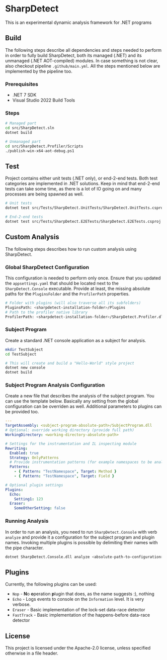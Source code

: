 # SharpDetect

This is an experimental dynamic analysis framework for .NET programs

## Build

The following steps describe all dependencies and steps needed to perform in order to fully build SharpDetect, both its managed (.NET) and its unmanaged (.NET AOT-compiled) modules. In case something is not clear, also checkout pipeline `.github/main.yml`. All the steps mentioned below are implemented by the pipeline too.

### Prerequisites

* .NET 7 SDK
* Visual Studio 2022 Build Tools

### Steps

```bash
# Managed part
cd src/SharpDetect.sln
dotnet build

# Unmanaged part
cd src/SharpDetect.Profiler/Scripts
./publish-win-x64-aot-debug.ps1
```

## Test

Project contains either unit tests (.NET only), or end-2-end tests. Both test categories are implemented in .NET solutions. Keep in mind that end-2-end tests can take some time, as there is a lot of IO going on and many processes are being spawned as well.

```bash
# Unit tests
dotnet test src/Tests/SharpDetect.UnitTests/SharpDetect.UnitTests.csproj

# End-2-end tests
dotnet test src/Tests/SharpDetect.E2ETests/SharpDetect.E2ETests.csproj
```

## Custom Analysis

The following steps describes how to run custom analysis using SharpDetect.

### Global SharpDetect Configuration

This configuration is needed to perform only once. Ensure that you updated the `appsettings.yaml` that should be located next to the `SharpDetect.Console` executable. Provide at least, the missing absolute paths for the `PluginsFolder` and the `ProfilerPath` properties. 

```bash
# Folder with plugins (will also traverse all its subfolders)
PluginsPath: <sharpdetect-installation-folder>/Plugins
# Path to the profiler native library
ProfilerPath: <sharpdetect-installation-folder>/SharpDetect.Profiler.dll
```

### Subject Program

Create a standard .NET console application as a subject for analysis.

```bash
mkdir TestSubject
cd TestSubject

# This will create and build a "Hello-World" style project
dotnet new console
dotnet build
```

### Subject Program Analysis Configuration

Create a new file that describes the analysis of the subject program. You can use the template below. Basically any setting from the global configuration can be overriden as well. Additional parameters to plugins can be provided too.

```yaml
---
TargetAssembly: <subject-program-absolute-path>/SubjectProgram.dll
# Optional: override working directory (provide full path)
WorkingDirectory: <working-directory-absolute-path>

# Settings for the instrumentation and IL inspecting module
Rewriting:
  Enabled: true
  Strategy: OnlyPatterns
  # Provide instrumentation patterns (for example namespaces to be analyzed)
  Patterns:
    - { Pattern: "TestNamespace", Target: Method }
    - { Pattern: "TestNamespace", Target: Field }

# Optional plugin settings
Plugins:
  Echo:
    Setting1: 123
  Eraser:
    SomeOtherSetting: false
```

### Running Analysis

In order to run an analysis, you need to run `SharpDetect.Console` with verb `analyze` and provide it a configuration for the subject program and plugin names. Invoking multiple plugins is possible by delimiting their names with the pipe character.

```bash
dotnet SharpDetect.Console.dll analyze <absolute-path-to-configuration> Echo|Eraser
```

## Plugins

Currently, the following plugins can be used:
* `Nop` - **N**o **o**peration **p**lugin that does, as the name suggests :), nothing
* `Echo` - Logs events to console on the `Information` level. It is very verbose.
* `Eraser` - Basic implementation of the lock-set data-race detector
* `FastTrack` - Basic implementation of the happens-before data-race detector

## License

This project is licensed under the Apache-2.0 license, unless specified otherwise in a file header.